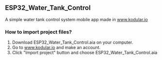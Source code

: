 ## ESP32_Water_Tank_Control

A simple water tank control system mobile app made in www.kodular.io

### How to import project files?

1. Download ESP32_Water_Tank_Control.aia on your computer.
2. Go to www.kodular.io and make an account.
3. Click "Import project" button and choose ESP32_Water_Tank_Control.aia
